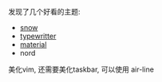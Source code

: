 发现了几个好看的主题:
- [snow](https://github.com/haystackandroid/snow)
- [typewritter](https://github.com/logico/typewriter)
- [material](https://github.com/hzchirs/vim-material)
- nord

美化vim, 还需要美化taskbar, 可以使用 air-line